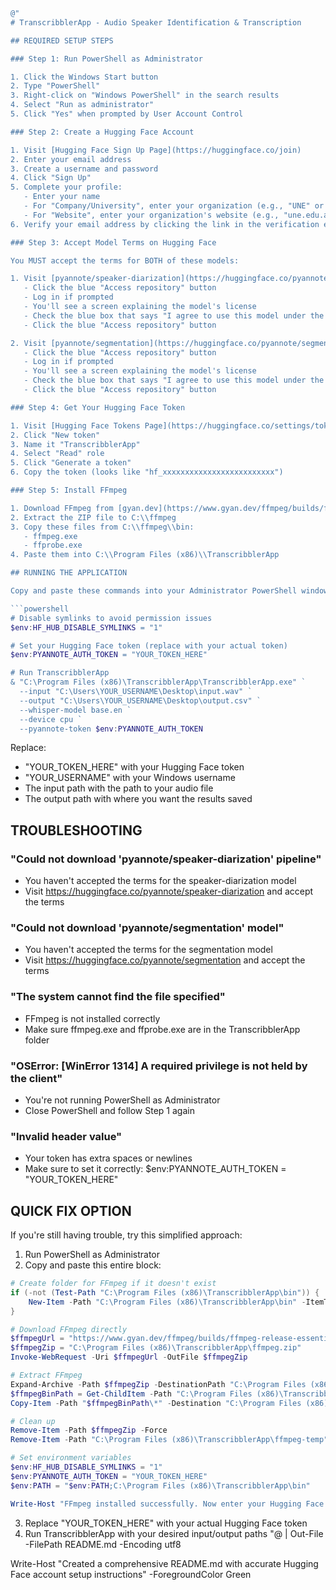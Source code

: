 ```powershell
@"
# TranscribblerApp - Audio Speaker Identification & Transcription

## REQUIRED SETUP STEPS

### Step 1: Run PowerShell as Administrator

1. Click the Windows Start button
2. Type "PowerShell"
3. Right-click on "Windows PowerShell" in the search results
4. Select "Run as administrator"
5. Click "Yes" when prompted by User Account Control

### Step 2: Create a Hugging Face Account

1. Visit [Hugging Face Sign Up Page](https://huggingface.co/join)
2. Enter your email address
3. Create a username and password
4. Click "Sign Up"
5. Complete your profile:
   - Enter your name
   - For "Company/University", enter your organization (e.g., "UNE" or "une.edu.au")
   - For "Website", enter your organization's website (e.g., "une.edu.au")
6. Verify your email address by clicking the link in the verification email

### Step 3: Accept Model Terms on Hugging Face

You MUST accept the terms for BOTH of these models:

1. Visit [pyannote/speaker-diarization](https://huggingface.co/pyannote/speaker-diarization)
   - Click the blue "Access repository" button
   - Log in if prompted
   - You'll see a screen explaining the model's license
   - Check the blue box that says "I agree to use this model under the attached license"
   - Click the blue "Access repository" button

2. Visit [pyannote/segmentation](https://huggingface.co/pyannote/segmentation)
   - Click the blue "Access repository" button
   - Log in if prompted
   - You'll see a screen explaining the model's license
   - Check the blue box that says "I agree to use this model under the attached license"
   - Click the blue "Access repository" button

### Step 4: Get Your Hugging Face Token

1. Visit [Hugging Face Tokens Page](https://huggingface.co/settings/tokens)
2. Click "New token"
3. Name it "TranscribblerApp"
4. Select "Read" role
5. Click "Generate a token"
6. Copy the token (looks like "hf_xxxxxxxxxxxxxxxxxxxxxxxxx")

### Step 5: Install FFmpeg

1. Download FFmpeg from [gyan.dev](https://www.gyan.dev/ffmpeg/builds/ffmpeg-release-full.zip)
2. Extract the ZIP file to C:\\ffmpeg
3. Copy these files from C:\\ffmpeg\\bin:
   - ffmpeg.exe
   - ffprobe.exe
4. Paste them into C:\\Program Files (x86)\\TranscribblerApp

## RUNNING THE APPLICATION

Copy and paste these commands into your Administrator PowerShell window:

```powershell
# Disable symlinks to avoid permission issues
$env:HF_HUB_DISABLE_SYMLINKS = "1"

# Set your Hugging Face token (replace with your actual token)
$env:PYANNOTE_AUTH_TOKEN = "YOUR_TOKEN_HERE"

# Run TranscribblerApp
& "C:\Program Files (x86)\TranscribblerApp\TranscribblerApp.exe" `
  --input "C:\Users\YOUR_USERNAME\Desktop\input.wav" `
  --output "C:\Users\YOUR_USERNAME\Desktop\output.csv" `
  --whisper-model base.en `
  --device cpu `
  --pyannote-token $env:PYANNOTE_AUTH_TOKEN
```

Replace:
- "YOUR_TOKEN_HERE" with your Hugging Face token
- "YOUR_USERNAME" with your Windows username
- The input path with the path to your audio file
- The output path with where you want the results saved

## TROUBLESHOOTING

### "Could not download 'pyannote/speaker-diarization' pipeline"
- You haven't accepted the terms for the speaker-diarization model
- Visit https://huggingface.co/pyannote/speaker-diarization and accept the terms

### "Could not download 'pyannote/segmentation' model"
- You haven't accepted the terms for the segmentation model
- Visit https://huggingface.co/pyannote/segmentation and accept the terms

### "The system cannot find the file specified"
- FFmpeg is not installed correctly
- Make sure ffmpeg.exe and ffprobe.exe are in the TranscribblerApp folder

### "OSError: [WinError 1314] A required privilege is not held by the client"
- You're not running PowerShell as Administrator
- Close PowerShell and follow Step 1 again

### "Invalid header value"
- Your token has extra spaces or newlines
- Make sure to set it correctly: $env:PYANNOTE_AUTH_TOKEN = "YOUR_TOKEN_HERE"

## QUICK FIX OPTION

If you're still having trouble, try this simplified approach:

1. Run PowerShell as Administrator
2. Copy and paste this entire block:

```powershell
# Create folder for FFmpeg if it doesn't exist
if (-not (Test-Path "C:\Program Files (x86)\TranscribblerApp\bin")) {
    New-Item -Path "C:\Program Files (x86)\TranscribblerApp\bin" -ItemType Directory
}

# Download FFmpeg directly
$ffmpegUrl = "https://www.gyan.dev/ffmpeg/builds/ffmpeg-release-essentials.zip"
$ffmpegZip = "C:\Program Files (x86)\TranscribblerApp\ffmpeg.zip"
Invoke-WebRequest -Uri $ffmpegUrl -OutFile $ffmpegZip

# Extract FFmpeg
Expand-Archive -Path $ffmpegZip -DestinationPath "C:\Program Files (x86)\TranscribblerApp\ffmpeg-temp" -Force
$ffmpegBinPath = Get-ChildItem -Path "C:\Program Files (x86)\TranscribblerApp\ffmpeg-temp" -Filter "bin" -Recurse | Select-Object -First 1 -ExpandProperty FullName
Copy-Item -Path "$ffmpegBinPath\*" -Destination "C:\Program Files (x86)\TranscribblerApp\bin" -Force

# Clean up
Remove-Item -Path $ffmpegZip -Force
Remove-Item -Path "C:\Program Files (x86)\TranscribblerApp\ffmpeg-temp" -Recurse -Force

# Set environment variables
$env:HF_HUB_DISABLE_SYMLINKS = "1"
$env:PYANNOTE_AUTH_TOKEN = "YOUR_TOKEN_HERE"
$env:PATH = "$env:PATH;C:\Program Files (x86)\TranscribblerApp\bin"

Write-Host "FFmpeg installed successfully. Now enter your Hugging Face token and run TranscribblerApp." -ForegroundColor Green
```

3. Replace "YOUR_TOKEN_HERE" with your actual Hugging Face token
4. Run TranscribblerApp with your desired input/output paths
"@ | Out-File -FilePath README.md -Encoding utf8

Write-Host "Created a comprehensive README.md with accurate Hugging Face account setup instructions" -ForegroundColor Green
```
